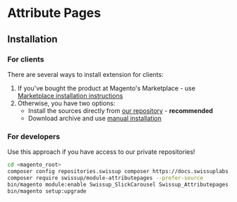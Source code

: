 # Attribute Pages

## Installation

### For clients

There are several ways to install extension for clients:

 1. If you've bought the product at Magento's Marketplace - use
    [Marketplace installation instructions](https://docs.magento.com/marketplace/user_guide/buyers/install-extension.html)
 2. Otherwise, you have two options:
    - Install the sources directly from [our repository](https://docs.swissuplabs.com/m2/extensions/attributepages/installation/composer/) - **recommended**
    - Download archive and use [manual installation](https://docs.swissuplabs.com/m2/extensions/attributepages/installation/manual/)

### For developers

Use this approach if you have access to our private repositories!

```bash
cd <magento_root>
composer config repositories.swissup composer https://docs.swissuplabs.com/packages/
composer require swissup/module-attributepages --prefer-source
bin/magento module:enable Swissup_SlickCarousel Swissup_Attributepages Swissup_Core
bin/magento setup:upgrade
```
